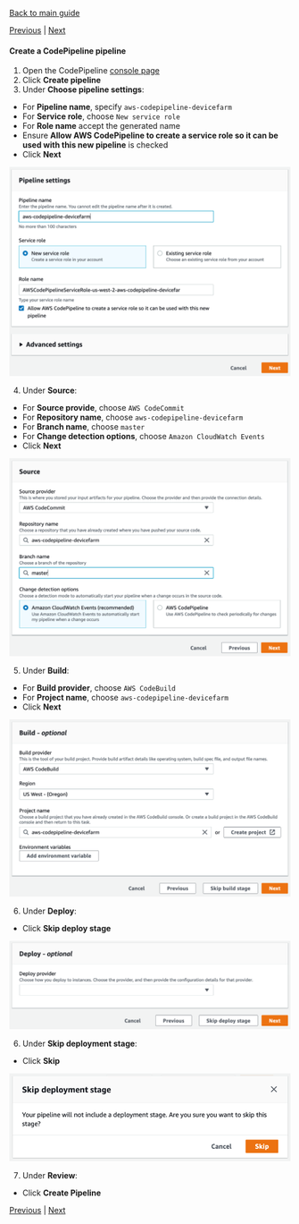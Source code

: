 [Back to main guide](../README.md) 

[Previous](code-build.md) | [Next](device-farm.md)

#### Create a CodePipeline pipeline

1. Open the CodePipeline [console page](https://us-west-2.console.aws.amazon.com/codesuite/codepipeline/pipelines?region=us-west-2)
2. Click **Create pipeline**
3. Under **Choose pipeline settings**:
  - For **Pipeline name**, specify `aws-codepipeline-devicefarm`
  - For **Service role**, choose `New service role`
  - For **Role name** accept the generated name
  - Ensure **Allow AWS CodePipeline to create a service role so it can be used with this new pipeline** is checked
  - Click **Next**

![](../images/code-pipeline-1.png)

4. Under **Source**:
  - For **Source provide**, choose `AWS CodeCommit`
  - For **Repository name**, choose `aws-codepipeline-devicefarm`
  - For **Branch name**, choose `master`
  - For **Change detection options**, choose `Amazon CloudWatch Events`
  - Click **Next**

![](../images/code-pipeline-2.png)

5. Under **Build**:
  - For **Build provider**, choose `AWS CodeBuild`
  - For **Project name**, choose `aws-codepipeline-devicefarm`
  - Click **Next**

![](../images/code-pipeline-3.png)

6. Under **Deploy**:
  - Click **Skip deploy stage**

![](../images/code-pipeline-4.png)

6. Under **Skip deployment stage**:
  - Click **Skip**

![](../images/code-pipeline-5.png)

7. Under **Review**:
  - Click **Create Pipeline**

[Previous](code-build.md) | [Next](device-farm.md)